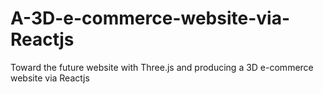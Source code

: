 # A-3D-e-commerce-website-via-Reactjs
Toward the future website with Three.js and producing a 3D e-commerce website via Reactjs
